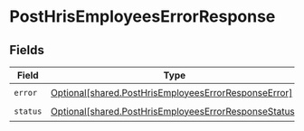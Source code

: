 # PostHrisEmployeesErrorResponse


## Fields

| Field                                                                                                                    | Type                                                                                                                     | Required                                                                                                                 | Description                                                                                                              |
| ------------------------------------------------------------------------------------------------------------------------ | ------------------------------------------------------------------------------------------------------------------------ | ------------------------------------------------------------------------------------------------------------------------ | ------------------------------------------------------------------------------------------------------------------------ |
| `error`                                                                                                                  | [Optional[shared.PostHrisEmployeesErrorResponseError]](undefined/models/shared/posthrisemployeeserrorresponseerror.md)   | :heavy_check_mark:                                                                                                       | N/A                                                                                                                      |
| `status`                                                                                                                 | [Optional[shared.PostHrisEmployeesErrorResponseStatus]](undefined/models/shared/posthrisemployeeserrorresponsestatus.md) | :heavy_check_mark:                                                                                                       | N/A                                                                                                                      |